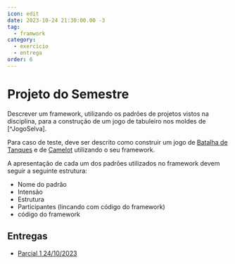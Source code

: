 ```yaml
---
icon: edit
date: 2023-10-24 21:30:00.00 -3
tag:
  - framwork
category:
  - exercicio
  - entrega
order: 6
---
```


# Projeto do Semestre

Descrever um framework, utilizando os padrões de projetos vistos na disciplina, para a construção de um jogo de tabuleiro nos moldes de [^JogoSelva].

Para caso de teste, deve ser descrito como construir um jogo de [Batalha de Tanques](https://brainking.com/pt/GameRules?tp=20) e de [Camelot](https://brainking.com/pt/GameRules?tp=124) utilizando o seu framework.

A apresentação de cada um dos padrões utilizados no framework devem seguir a seguinte estrutura:
- Nome do padrão
- Intensão
- Estrutura
- Participantes (lincando com código do framework)
- código do framework

## Entregas
- [Parcial 1 24/10/2023](https://classroom.github.com/a/Tx2B8ssJ)



 
<!-- @include: ../bib/bib.md -->
